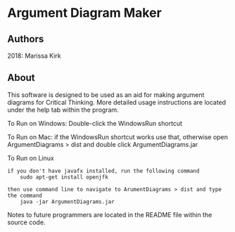 # Argument Diagram Maker
## Authors
2018:
Marissa Kirk

## About
This software is designed to be used as an aid for making argument diagrams for Critical Thinking.
More detailed usage instructions are located under the help tab within the program.


To Run on Windows:
	Double-click the WindowsRun shortcut

To Run on Mac:
	if the WindowsRun shortcut works use that, otherwise open
	ArgumentDiagrams > dist  and double click ArgumentDiagrams.jar

To Run on Linux

	if you don't have javafx installed, run the following command
		sudo apt-get install openjfk

	then use command line to navigate to ArumentDiagrams > dist and type the command
		java -jar ArgumentDiagrams.jar


Notes to future programmers are located in the README file within the source code.
